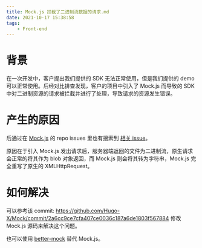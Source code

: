 ```yaml
---
title: Mock.js 拦截了二进制流数据的请求.md
date: 2021-10-17 15:38:58
tags: 
    - Front-end
---
```


# 背景

在一次开发中，客户提出我们提供的 SDK 无法正常使用，但是我们提供的 demo 可以正常使用。后经对比排查发现，客户的项目中引入了 Mock.js 而导致的 SDK 中对二进制资源的请求被拦截并进行了处理，导致请求的资源发生错误。

# 产生的原因

后通过在 [Mock.js](https://github.com/nuysoft/Mock) 的 repo issues 里也有搜索到 [相关 issue](https://github.com/nuysoft/Mock/issues/299)。

原因在于引入 Mock.js 发出请求后，服务器端返回的文件为二进制流，原生请求会正常的将其作为 blob 对象返回，而 Mock.js 则会将其转为字符串，Mock.js 完全重写了原生的 XMLHttpRequest。

# 如何解决

可以参考该 commit: https://github.com/Hugo-X/Mock/commit/2a6cc9ce7cfa407ce0036c187a6de1803f567884 修改 Mock.js 源码来解决这个问题。

也可以使用 [better-mock](https://github.com/lavyun/better-mock) 替代 Mock.js。

